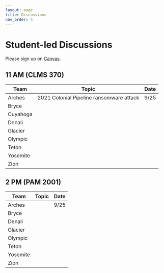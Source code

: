 ```yaml
---
layout: page
title: Discussions
nav_order: 4
---
```


# Student-led Discussions

Please sign up on [Canvas](https://canvas.vt.edu/).

## 11 AM (CLMS 370)

| Team     | Topic | Date |
|----------|-------|------|
| Arches   | 2021 Colonial Pipeline ransomware attack | 9/25 |
| Bryce    |       |      |
| Cuyahoga |       |      |
| Denali   |       |      |
| Glacier  |       |      |
| Olympic  |       |      |
| Teton    |       |      |
| Yosemite |       |      |
| Zion     |       |      |

## 2 PM (PAM 2001)

| Team     | Topic | Date |
|----------|-------|------|
| Arches   |       | 9/25 |
| Bryce    |       |      |
| Denali   |       |      |
| Glacier  |       |      |
| Olympic  |       |      |
| Teton    |       |      |
| Yosemite |       |      |
| Zion     |       |      |